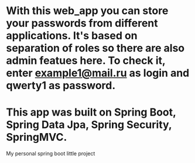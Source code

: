 # With this web_app you can store your passwords from different applications. It's based on separation of roles so there are also admin featues here. To check it, enter example1@mail.ru as login and qwerty1 as password.
# This app was built on Spring Boot, Spring Data Jpa, Spring Security, SpringMVC.
My personal spring boot little project
